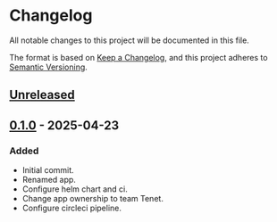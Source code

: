 # Changelog

All notable changes to this project will be documented in this file.

The format is based on [Keep a Changelog](https://keepachangelog.com/en/1.0.0/),
and this project adheres to [Semantic Versioning](https://semver.org/spec/v2.0.0.html).

## [Unreleased]

## [0.1.0] - 2025-04-23

### Added

- Initial commit.
- Renamed app.
- Configure helm chart and ci.
- Change app ownership to team Tenet.
- Configure circleci pipeline.

[Unreleased]: https://github.com/giantswarm/kube-state-metrics-app/compare/v0.1.0...HEAD
[0.1.0]: https://github.com/giantswarm/kube-state-metrics-app/releases/tag/v0.1.0
